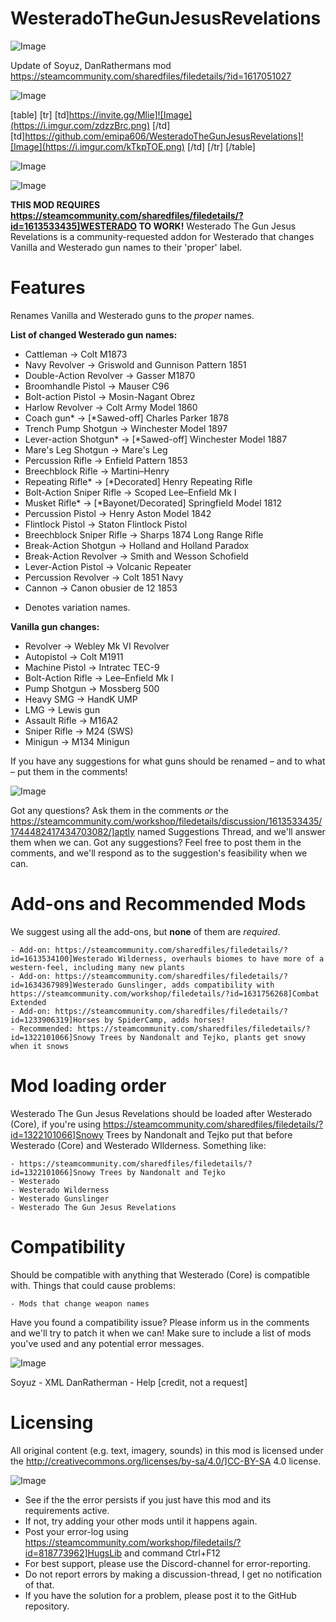 # WesteradoTheGunJesusRevelations

![Image](https://i.imgur.com/WAEzk68.png)

Update of Soyuz, DanRathermans mod
https://steamcommunity.com/sharedfiles/filedetails/?id=1617051027

![Image](https://i.imgur.com/7Gzt3Rg.png)


[table]
	[tr]
		[td]https://invite.gg/Mlie]![Image](https://i.imgur.com/zdzzBrc.png)
[/td]
		[td]https://github.com/emipa606/WesteradoTheGunJesusRevelations]![Image](https://i.imgur.com/kTkpTOE.png)
[/td]
	[/tr]
[/table]
	
![Image](https://i.imgur.com/NOW7jU1.png)


![Image](https://i.imgur.com/FDJGOjT.png)

**THIS MOD REQUIRES https://steamcommunity.com/sharedfiles/filedetails/?id=1613533435]WESTERADO TO WORK!**
Westerado The Gun Jesus Revelations is a community-requested addon for Westerado that changes Vanilla and Westerado gun names to their &apos;proper&apos; label.

# Features

Renames Vanilla and Westerado guns to the *proper* names. 

**List of changed Westerado gun names:**


- Cattleman -&gt; Colt M1873
- Navy Revolver -&gt; Griswold and Gunnison Pattern 1851
- Double-Action Revolver -&gt; Gasser M1870
- Broomhandle Pistol -&gt; Mauser C96
- Bolt-action Pistol -&gt; Mosin-Nagant Obrez
- Harlow Revolver -&gt; Colt Army Model 1860
- Coach gun* -&gt; [*Sawed-off] Charles Parker 1878
- Trench Pump Shotgun -&gt; Winchester Model 1897
- Lever-action Shotgun* -&gt; [*Sawed-off] Winchester Model 1887
- Mare&apos;s Leg Shotgun -&gt; Mare&apos;s Leg
- Percussion Rifle -&gt; Enfield Pattern 1853
- Breechblock Rifle -&gt; Martini–Henry
- Repeating Rifle* -&gt; [*Decorated] Henry Repeating Rifle
- Bolt-Action Sniper Rifle -&gt; Scoped Lee–Enfield Mk I
- Musket Rifle* -&gt; [*Bayonet/Decorated] Springfield Model 1812
- Percussion Pistol -&gt; Henry Aston Model 1842
- Flintlock Pistol -&gt; Staton Flintlock Pistol
- Breechblock Sniper Rifle -&gt; Sharps 1874 Long Range Rifle
- Break-Action Shotgun -&gt; Holland and Holland Paradox
- Break-Action Revolver -&gt; Smith and Wesson Schofield
- Lever-Action Pistol -&gt; Volcanic Repeater
- Percussion Revolver -&gt; Colt 1851 Navy
- Cannon -&gt; Canon obusier de 12 1853


* Denotes variation names.

**Vanilla gun changes:**


- Revolver -&gt; Webley Mk VI Revolver
- Autopistol -&gt; Colt M1911
- Machine Pistol -&gt; Intratec TEC-9
- Bolt-Action Rifle -&gt; Lee–Enfield Mk I
- Pump Shotgun -&gt; Mossberg 500
- Heavy SMG -&gt; HandK UMP
- LMG -&gt; Lewis gun
- Assault Rifle -&gt; M16A2
- Sniper Rifle -&gt; M24 (SWS)
- Minigun -&gt; M134 Minigun



If you have any suggestions for what guns should be renamed – and to what – put them in the comments!

![Image](https://i.imgur.com/1pcYJRI.png)

Got any questions? Ask them in the comments *or* the https://steamcommunity.com/workshop/filedetails/discussion/1613533435/1744482417434703082/]aptly named Suggestions Thread, and we&apos;ll answer them when we can. Got any suggestions? Feel free to post them in the comments, and we&apos;ll respond as to the suggestion&apos;s feasibility when we can.

# Add-ons and Recommended Mods

We suggest using all the add-ons, but **none** of them are *required*.


    - Add-on: https://steamcommunity.com/sharedfiles/filedetails/?id=1613534100]Westerado Wilderness, overhauls biomes to have more of a western-feel, including many new plants
    - Add-on: https://steamcommunity.com/sharedfiles/filedetails/?id=1634367989]Westerado Gunslinger, adds compatibility with https://steamcommunity.com/workshop/filedetails/?id=1631756268]Combat Extended
    - Add-on: https://steamcommunity.com/sharedfiles/filedetails/?id=1233906319]Horses by SpiderCamp, adds horses!
    - Recommended: https://steamcommunity.com/sharedfiles/filedetails/?id=1322101066]Snowy Trees by Nandonalt and Tejko, plants get snowy when it snows



# Mod loading order

Westerado The Gun Jesus Revelations should be loaded after Westerado (Core), if you&apos;re using https://steamcommunity.com/sharedfiles/filedetails/?id=1322101066]Snowy Trees by Nandonalt and Tejko put that before Westerado (Core) and Westerado WIlderness. Something like:


    - https://steamcommunity.com/sharedfiles/filedetails/?id=1322101066]Snowy Trees by Nandonalt and Tejko
    - Westerado
    - Westerado Wilderness
    - Westerado Gunslinger
    - Westerado The Gun Jesus Revelations



# Compatibility

Should be compatible with anything that Westerado (Core) is compatible with. Things that could cause problems:


    - Mods that change weapon names



Have you found a compatibility issue? Please inform us in the comments and we&apos;ll try to patch it when we can! Make sure to include a list of mods you&apos;ve used and any potential error messages.

![Image](https://i.imgur.com/AoyjZj7.png)

Soyuz - XML
DanRatherman - Help  [credit, not a request]

# Licensing

All original content (e.g. text, imagery, sounds) in this mod is licensed under the http://creativecommons.org/licenses/by-sa/4.0/]CC-BY-SA 4.0 license.

![Image](https://i.imgur.com/Rs6T6cr.png)



-  See if the the error persists if you just have this mod and its requirements active.
-  If not, try adding your other mods until it happens again.
-  Post your error-log using https://steamcommunity.com/workshop/filedetails/?id=818773962]HugsLib and command Ctrl+F12
-  For best support, please use the Discord-channel for error-reporting.
-  Do not report errors by making a discussion-thread, I get no notification of that.
-  If you have the solution for a problem, please post it to the GitHub repository.



